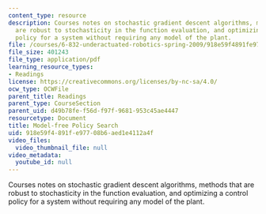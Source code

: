 ```yaml
---
content_type: resource
description: Courses notes on stochastic gradient descent algorithms, methods that
  are robust to stochasticity in the function evaluation, and optimizing a control
  policy for a system without requiring any model of the plant.
file: /courses/6-832-underactuated-robotics-spring-2009/918e59f4891fe97708b6aed1e4112a4f_MIT6_832s09_read_ch17.pdf
file_size: 401243
file_type: application/pdf
learning_resource_types:
- Readings
license: https://creativecommons.org/licenses/by-nc-sa/4.0/
ocw_type: OCWFile
parent_title: Readings
parent_type: CourseSection
parent_uid: d49b78fe-f56d-f97f-9681-953c45ae4447
resourcetype: Document
title: Model-free Policy Search
uid: 918e59f4-891f-e977-08b6-aed1e4112a4f
video_files:
  video_thumbnail_file: null
video_metadata:
  youtube_id: null
---
```

Courses notes on stochastic gradient descent algorithms, methods that are robust to stochasticity in the function evaluation, and optimizing a control policy for a system without requiring any model of the plant.